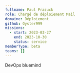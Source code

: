 ```yaml
---
fullname: Paul Prazuck
role: Chargé de déploiement Mail
domaine: Déploiement
github: Oyster999
missions:
  - start: 2023-03-27
    end: 2023-10-30
    status: service
memberType: beta
teams: []
---
```

DevOps bluemind